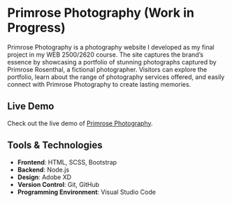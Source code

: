 # Primrose Photography (Work in Progress)
Primrose Photography is a photography website I developed as my final project in my WEB 2500/2620 course. The site captures the brand’s essence by showcasing a portfolio of stunning photographs captured by Primrose Rosenthal, a fictional photographer. Visitors can explore the portfolio, learn about the range of photography services offered, and easily connect with Primrose Photography to create lasting memories.

## Live Demo
Check out the live demo of [Primrose Photography](https://vocal-parfait-352ee0.netlify.app/).

## Tools & Technologies
- **Frontend**: HTML, SCSS, Bootstrap
- **Backend**: Node.js
- **Design**: Adobe XD
- **Version Control**: Git, GitHub
- **Programming Environment**: Visual Studio Code
